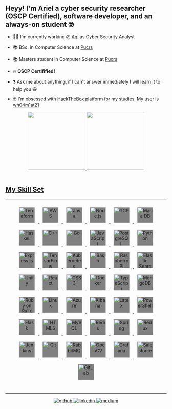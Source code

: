 ##  Heyy! I'm Ariel a cyber security researcher (OSCP Certified), software developer, and an always-on student 🤓

- 👨‍💻 I’m currently working @ [Agi](https://agi.com.br) as Cyber Security Analyst

- 📚 BSc. in Computer Science at [Pucrs](https://www.pucrs.br)

- 📚 Masters student in Computer Science at [Pucrs](https://www.pucrs.br)

- 🔥 <b>OSCP Certifified!</b>
  
- ❓ Ask me about anything, if I can't answer immediately I will learn it to help you 😆    

- 🤓 I'm obsessed with [HackTheBox](https://www.hackthebox.eu/) platform for my studies. My user is [wh04m1at21](https://app.hackthebox.eu/profile/355336)

<div align="center">
  <a href="https://github.com/arielril">
  <img height="180em" src="https://github-readme-stats.vercel.app/api?username=arielril&show_icons=true&theme=dark&include_all_commits=true&count_private=true"/>
  <img height="180em" src="https://github-readme-stats.vercel.app/api/top-langs/?username=arielril&layout=compact&langs_count=7&theme=dark"/>
</div>

<div>
<script src="https://www.hackthebox.eu/badge/355336"></script>
</div>
<div data-iframe-width="150" data-iframe-height="270" data-share-badge-id="c1d39aaa-4767-42ab-9c59-65369587f8dc" data-share-badge-host="https://www.credly.com"></div><script type="text/javascript" async src="//cdn.credly.com/assets/utilities/embed.js"></script>

<br/>  


<h2>My Skill Set</h2>
<hr>  

<div align="center">  
<img style="margin: 10px; background-color: gray;" src="https://profilinator.rishav.dev/skills-assets/terraformio-icon.svg" alt="Terraform" height="50" />  
<img style="margin: 10px; background-color: gray;" src="https://profilinator.rishav.dev/skills-assets/amazonwebservices-original-wordmark.svg" alt="AWS" height="50" />  
<img style="margin: 10px; background-color: gray;" src="https://profilinator.rishav.dev/skills-assets/java-original-wordmark.svg" alt="Java" height="50" />  
<img style="margin: 10px; background-color: gray;" src="https://profilinator.rishav.dev/skills-assets/nodejs-original-wordmark.svg" alt="Node.js" height="50" />  
<img style="margin: 10px; background-color: gray;" src="https://profilinator.rishav.dev/skills-assets/google_cloud-icon.svg" alt="GCP" height="50" />  
<img style="margin: 10px; background-color: gray;" src="https://profilinator.rishav.dev/skills-assets/mariadb.png" alt="Maria DB" height="50" />  
<img style="margin: 10px; background-color: gray;" src="https://profilinator.rishav.dev/skills-assets/haskell.png" alt="Haskell" height="50" />  
<img style="margin: 10px; background-color: gray;" src="https://profilinator.rishav.dev/skills-assets/cplusplus-original.svg" alt="C++" height="50" />  
<img style="margin: 10px; background-color: gray;" src="https://profilinator.rishav.dev/skills-assets/go-original.svg" alt="Go" height="50" />  
<img style="margin: 10px; background-color: gray;" src="https://profilinator.rishav.dev/skills-assets/javascript-original.svg" alt="JavaScript" height="50" />  
<img style="margin: 10px; background-color: gray;" src="https://profilinator.rishav.dev/skills-assets/postgresql-original-wordmark.svg" alt="PostgreSQL" height="50" />  
<img style="margin: 10px; background-color: gray;" src="https://profilinator.rishav.dev/skills-assets/python-original.svg" alt="Python" height="50" />  
<img style="margin: 10px; background-color: gray;" src="https://profilinator.rishav.dev/skills-assets/express-original-wordmark.svg" alt="Express.js" height="50" />  
<img style="margin: 10px; background-color: gray;" src="https://profilinator.rishav.dev/skills-assets/tensorflow-icon.svg" alt="TensorFlow" height="50" />  
<img style="margin: 10px; background-color: gray;" src="https://profilinator.rishav.dev/skills-assets/kubernetes-icon.svg" alt="Kubernetes" height="50" />  
<img style="margin: 10px; background-color: gray;" src="https://profilinator.rishav.dev/skills-assets/gnu_bash-icon.svg" alt="Bash" height="50" />  
<img style="margin: 10px; background-color: gray;" src="https://profilinator.rishav.dev/skills-assets/raspberrypi.png" alt="Raspberry Pi" height="50" />  
<img style="margin: 10px; background-color: gray;" src="https://profilinator.rishav.dev/skills-assets/elasticsearch.png" alt="Elastic Search" height="50" />  
<img style="margin: 10px; background-color: gray;" src="https://profilinator.rishav.dev/skills-assets/unity.png" alt="Unity" height="50" />  
<img style="margin: 10px; background-color: gray;" src="https://profilinator.rishav.dev/skills-assets/react-original-wordmark.svg" alt="React" height="50" />  
<img style="margin: 10px; background-color: gray;" src="https://profilinator.rishav.dev/skills-assets/css3-original-wordmark.svg" alt="CSS3" height="50" />  
<img style="margin: 10px; background-color: gray;" src="https://profilinator.rishav.dev/skills-assets/docker-original-wordmark.svg" alt="Docker" height="50" />  
<img style="margin: 10px; background-color: gray;" src="https://profilinator.rishav.dev/skills-assets/typescript-original.svg" alt="TypeScript" height="50" />  
<img style="margin: 10px; background-color: gray;" src="https://profilinator.rishav.dev/skills-assets/mongodb-original-wordmark.svg" alt="MongoDB" height="50" />  
<img style="margin: 10px; background-color: gray;" src="https://profilinator.rishav.dev/skills-assets/rails-original-wordmark.svg" alt="Ruby on Rails" height="50" />  
<img style="margin: 10px; background-color: gray;" src="https://profilinator.rishav.dev/skills-assets/linux-original.svg" alt="Linux" height="50" />  
<img style="margin: 10px; background-color: gray;" src="https://profilinator.rishav.dev/skills-assets/microsoft_azure-icon.svg" alt="Azure" height="50" />  
<img style="margin: 10px; background-color: gray;" src="https://profilinator.rishav.dev/skills-assets/kibana.png" alt="Kibana" height="50" />  
<img style="margin: 10px; background-color: gray;" src="https://profilinator.rishav.dev/skills-assets/latex.png" alt="Latex" height="50" />  
<img style="margin: 10px; background-color: gray;" src="https://profilinator.rishav.dev/skills-assets/powershell.png" alt="PowerShell" height="50" />  
<img style="margin: 10px; background-color: gray;" src="https://profilinator.rishav.dev/skills-assets/flask.png" alt="Flask" height="50" />  
<img style="margin: 10px; background-color: gray;" src="https://profilinator.rishav.dev/skills-assets/html5-original-wordmark.svg" alt="HTML5" height="50" />  
<img style="margin: 10px; background-color: gray;" src="https://profilinator.rishav.dev/skills-assets/mysql-original-wordmark.svg" alt="MySQL" height="50" />  
<img style="margin: 10px; background-color: gray;" src="https://profilinator.rishav.dev/skills-assets/redis-original-wordmark.svg" alt="Redis" height="50" />  
<img style="margin: 10px; background-color: gray;" src="https://profilinator.rishav.dev/skills-assets/springio-icon.svg" alt="Spring" height="50" />  
<img style="margin: 10px; background-color: gray;" src="https://profilinator.rishav.dev/skills-assets/redux-original.svg" alt="Redux" height="50" />  
<img style="margin: 10px; background-color: gray;" src="https://profilinator.rishav.dev/skills-assets/jenkins-icon.svg" alt="Jenkins" height="50" />  
<img style="margin: 10px; background-color: gray;" src="https://profilinator.rishav.dev/skills-assets/git-scm-icon.svg" alt="Git" height="50" />  
<img style="margin: 10px; background-color: gray;" src="https://profilinator.rishav.dev/skills-assets/rabbitmq-icon.svg" alt="RabbitMQ" height="50" />  
<img style="margin: 10px; background-color: gray;" src="https://profilinator.rishav.dev/skills-assets/opencv-icon.svg" alt="OpenCV" height="50" />  
<img style="margin: 10px; background-color: gray;" src="https://profilinator.rishav.dev/skills-assets/grafana.png" alt="Grafana" height="50" />  
<img style="margin: 10px; background-color: gray;" src="https://profilinator.rishav.dev/skills-assets/salesforce.png" alt="Salesforce" height="50" />  
<img style="margin: 10px; background-color: gray;" src="https://profilinator.rishav.dev/skills-assets/gitlab.svg" alt="GitLab" height="50" />  
</div>

<br/>  
 
<hr>
  
<div align="center">
<a href="https://github.com/arielril" target="_blank">
  <img src="https://img.shields.io/badge/github-%2324292e.svg?&style=for-the-badge&logo=github&logoColor=white" alt=github style="margin-bottom: 5px;" />
</a>
<a href="https://linkedin.com/in/ariel-ril" target="_blank">
  <img src="https://img.shields.io/badge/linkedin-%231E77B5.svg?&style=for-the-badge&logo=linkedin&logoColor=white" alt=linkedin style="margin-bottom: 5px;" />
</a>
<a href="https://medium.com/@arielril" target="_blank">
  <img src="https://img.shields.io/badge/medium-%23292929.svg?&style=for-the-badge&logo=medium&logoColor=white" alt=medium style="margin-bottom: 5px;" />
</a>
  
</div>
  
